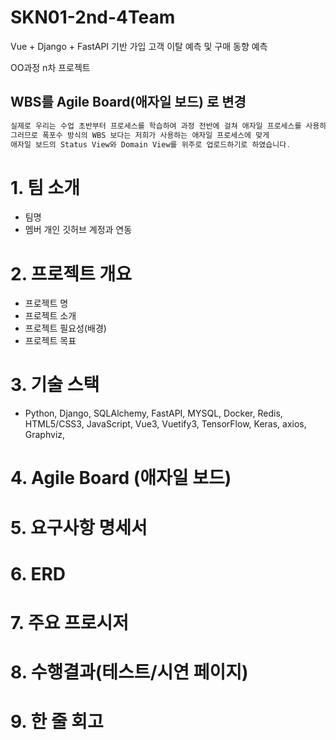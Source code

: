 # SKN01-2nd-4Team
Vue + Django + FastAPI 기반 가입 고객 이탈 예측 및 구매 동향 예측  

OO과정 n차 프로젝트

## WBS를 Agile Board(애자일 보드) 로 변경

```c
실제로 우리는 수업 초반부터 프로세스를 학습하여 과정 전반에 걸쳐 애자일 프로세스를 사용하며 Backlog를 작성하고 있습니다.
그러므로 폭포수 방식의 WBS 보다는 저희가 사용하는 애자일 프로세스에 맞게
애자일 보드의 Status View와 Domain View를 위주로 업로드하기로 하였습니다.
```

# 1. 팀 소개
- 팀명
- 멤버 개인 깃허브 계정과 연동

# 2. 프로젝트 개요
- 프로젝트 명
- 프로젝트 소개
- 프로젝트 필요성(배경)
- 프로젝트 목표

# 3. 기술 스택
- Python, Django, SQLAlchemy, FastAPI, MYSQL, Docker, Redis, HTML5/CSS3, JavaScript, Vue3, Vuetify3, TensorFlow, Keras, axios, Graphviz, 

# 4. Agile Board (애자일 보드)

# 5. 요구사항 명세서

# 6. ERD

# 7. 주요 프로시저

# 8. 수행결과(테스트/시연 페이지)

# 9. 한 줄 회고
